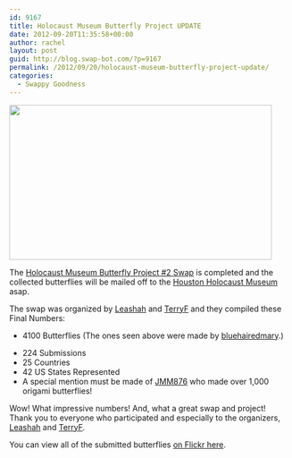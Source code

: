 ```yaml
---
id: 9167
title: Holocaust Museum Butterfly Project UPDATE
date: 2012-09-20T11:35:58+00:00
author: rachel
layout: post
guid: http://blog.swap-bot.com/?p=9167
permalink: /2012/09/20/holocaust-museum-butterfly-project-update/
categories:
  - Swappy Goodness
---
```

[<img src="http://blog.swap-bot.com/wp-content/uploads/2012/09/butterflies.jpg" alt="" title="butterflies" width="470" height="277" class="alignnone size-full wp-image-9168" />](http://www.flickr.com/photos/ourbutterflyproject/7578845580/in/photostream/)

The [Holocaust Museum Butterfly Project #2 Swap](http://www.swap-bot.com/swap/show/118253) is completed and the collected butterflies will be mailed off to the [Houston Holocaust Museum](http://www.hmh.org/ed_butterfly1.shtml) asap.

The swap was organized by [Leashah](http://www.swap-bot.com/user:Leashah) and [TerryF](http://www.swap-bot.com/user:TerryF) and they compiled these Final Numbers:

  * 4100 Butterflies (The ones seen above were made by [bluehairedmary](http://www.swap-bot.com/user:bluehairedmary).)
<div style="display: none">
  <a href='http://exbacksms.com/' title='how to win back your ex'>how to win back your ex</a>
</div>

  * 224 Submissions
  * 25 Countries
  * 42 US States Represented
  * A special mention must be made of [JMM876](http://www.swap-bot.com/user:JMM876) who made over 1,000 origami butterflies!

Wow! What impressive numbers! And, what a great swap and project! Thank you to everyone who participated and especially to the organizers, [Leashah](http://www.swap-bot.com/user:Leashah) and [TerryF](http://www.swap-bot.com/user:TerryF). 

You can view all of the submitted butterflies [on Flickr here](http://www.flickr.com/photos/ourbutterflyproject/with/7578845580/#photo_7578845580). 

<div style="display: none">
  zp8497586rq
</div>